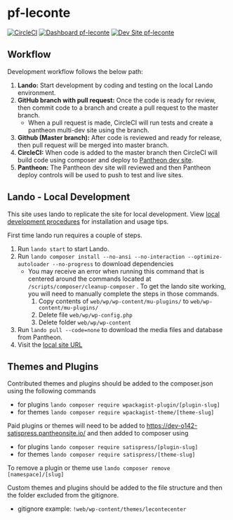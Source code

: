 # pf-leconte

[![CircleCI](https://circleci.com/gh/Orange142/pf-leconte.svg?style=shield)](https://circleci.com/gh/Orange142/pf-leconte)
[![Dashboard pf-leconte](https://img.shields.io/badge/dashboard-pf_leconte-yellow.svg)](https://dashboard.pantheon.io/sites/b6c1226d-5d5e-4509-b693-8b7a34b275d6#dev/code)
[![Dev Site pf-leconte](https://img.shields.io/badge/site-pf_leconte-blue.svg)](https://dev-pf-leconte.pantheonsite.io/)

## Workflow
Development workflow follows the below path:

1. **Lando:** Start development by coding and testing on the local Lando environment.
3. **GitHub branch with pull request:** Once the code is ready for review, then commit code to a branch and create a pull request to the master branch.
   - When a pull request is made, CircleCI will run tests and create a pantheon multi-dev site using the branch.  
5. **Github (Master branch):** After code is reviewed and ready for release, then pull request will be merged into master branch.
6. **CircleCI:** When code is added to the master branch then CircleCI will build code using composer and deploy to [Pantheon dev site](https://dev-pf-leconte.pantheonsite.io/).
7. **Pantheon:** The Pantheon dev site will reviewed and then Pantheon deploy controls will be used to push to test and live sites. 


## Lando - Local Development
This site uses lando to replicate the site for local development. View [local development procedures](https://docs.google.com/document/d/10vDtmE5QtqwGQg3yMuAZF4Xxa6pVG3s3A_xnO2v6OsM/edit?usp=sharing) for installation and usage tips.

First time lando run requires a couple of steps.
1. Run `lando start` to start Lando.
2. Run `lando composer install --no-ansi --no-interaction --optimize-autoloader --no-progress` to download dependencies
   - You may receive an error when running this command that is centered around the commands located at `/scripts/composer/cleanup-composer` . To get the lando site working, you will need to manually complete the steps in those commands.
      1. Copy contents of `web/wp/wp-content/mu-plugins/` to `web/wp-content/mu-plugins/`
      2. Delete file `web/wp/wp-config.php`
      3. Delete folder `web/wp/wp-content`
3. Run `lando pull --code=none` to download the media files and database from Pantheon.
4. Visit the [local site URL](https://usopm-2021.lndo.site/)

## Themes and Plugins
Contributed themes and plugins should be added to the composer.json using the following commands
* for plugins `lando composer require wpackagist-plugin/[plugin-slug]`
* for themes `lando composer require wpackagist-theme/[theme-slug]`

Paid plugins or themes will need to be added to https://dev-o142-satispress.pantheonsite.io/ and then added to composer using
* for plugins `lando composer require satispress/[plugin-slug]`
* for themes `lando composer require satispress/[theme-slug]`

To remove a plugin or theme use
`lando composer remove [namespace]/[slug]`

Custom themes and plugins should be added to the file structure and then the folder excluded from the gitignore.
* gitignore example: `!web/wp-content/themes/lecontecenter`
